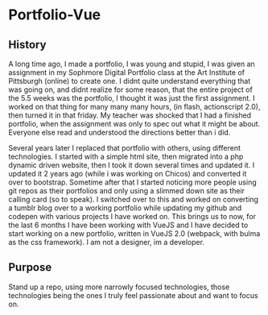 # Portfolio-Vue

## History

A long time ago, I made a portfolio, I was young and stupid, I was given an assignment in my Sophmore Digital Portfolio class at the Art Institute of Pittsburgh (online) to create one. I didnt quite understand everything that was going on, and didnt realize for some reason, that the entire project of the 5.5 weeks was the portfolio, I thought it was just the first assignment. I worked on that thing for many many many hours, (in flash, actionscript 2.0), then turned it in that friday. My teacher was shocked that I had a finished portfolio, when the assignment was only to spec out what it might be about. Everyone else read and understood the directions better than i did.

Several years later I replaced that portfolio with others, using different technologies. I started with a simple html site, then migrated into a php dynamic driven website, then I took it down several times and updated it. I updated it 2 years ago (while i was working on Chicos) and converted it over to bootstrap. Sometime after that I started noticing more people using git repos as their portfolios and only using a slimmed down site as their calling card (so to speak). I switched over to this and worked on converting a tumblr blog over to a working portfolio while updating my github and codepen with various projects I have worked on. This brings us to now, for the last 6 months I have been working with VueJS and I have decided to start working on a new portfolio, written in VueJS 2.0 (webpack, with bulma as the css framework). I am not a designer, im a developer.

## Purpose

Stand up a repo, using more narrowly focused technologies, those technologies being the ones I truly feel passionate about and want to focus on.
